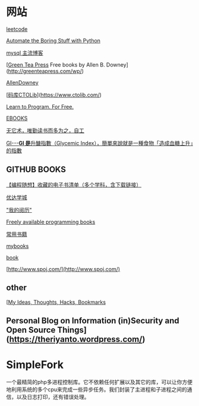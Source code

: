 # 网站

[leetcode](https://leetcode.com/)



[Automate the Boring Stuff with Python](https://automatetheboringstuff.com/)



[mysql 主流博客](https://www.percona.com/blog)



[[Green Tea Press](http://greenteapress.com/wp/)  Free books by Allen B. Downey](http://greenteapress.com/wp/)



[AllenDowney](https://github.com/AllenDowney)



[[码库CTOLib](https://www.ctolib.com/#)](https://www.ctolib.com/)



[Learn to Program. For Free.](http://inventwithpython.com/)



[EBOOKS](http://ww3.guterberg.org/)





[无它术，唯勤读书而多为之，自工](https://github.com/Urinx/Books)



[GI---**GI 是**升醣指數（Glycemic Index），簡單來說就是一種食物「造成血糖上升」的指數](http://glycemicindex.com/)



## GITHUB BOOKS

[【编程随想】收藏的电子书清单（多个学科，含下载链接）](https://github.com/programthink/books)



[优达学城](https://cn.udacity.com/)





["我的阅历"](https://github.com/yuanliangding/books)





[Freely available programming books  ](https://github.com/EbookFoundation/free-programming-books)





[常用书籍](https://github.com/mymmsc/books)



[mybooks](https://github.com/holbrook/mybooks)



[book](https://github.com/manageyp/manageyp.github.com/tree/master/attachments)



[http://www.spoj.com/](http://www.spoj.com/)



## other



[[My Ideas, Thoughts, Hacks, Bookmarks](https://theriyanto.wordpress.com/)

## Personal Blog on Information (in)Security and Open Source Things](https://theriyanto.wordpress.com/)







# SimpleFork

一个最精简的php多进程控制库。它不依赖任何扩展以及其它的库，可以让你方便地利用系统的多个cpu来完成一些异步任务。我们封装了主进程和子进程之间的通信，以及日志打印，还有错误处理。







